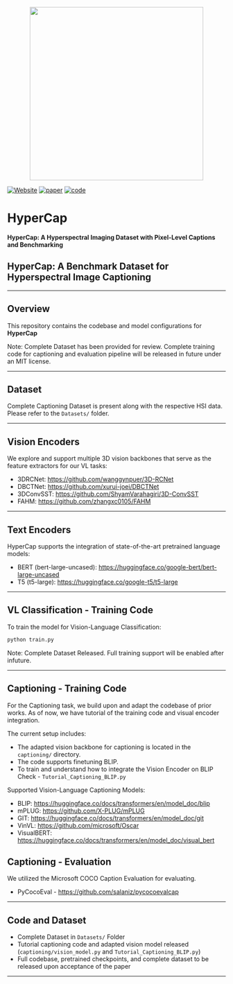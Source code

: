 <p align="center">
  <img src="https://github.com/user-attachments/assets/aaa3a758-7f94-4eb3-b532-bfcd2c359064" width="400"/>
</p>

[![Website](https://img.shields.io/badge/Project-Website-87CEEB)](http://hypercap.netlify.app)
[![paper](https://img.shields.io/badge/arXiv-Paper-b31b1b.svg)](https://arxiv.org/pdf/2505.12217)
[![code](https://img.shields.io/badge/Code-GitHub-181717?logo=github)](https://github.com/arya-domain/HyperCap)




# HyperCap

**HyperCap: A Hyperspectral Imaging Dataset with Pixel-Level Captions and Benchmarking**
## HyperCap: A Benchmark Dataset for Hyperspectral Image Captioning

---

## Overview

This repository contains the codebase and model configurations for **HyperCap**

Note: Complete Dataset has been provided for review. Complete training code for captioning and evaluation pipeline will be released in future under an MIT license.

---

## Dataset

Complete Captioning Dataset is present along with the respective HSI data. Please refer to the `Datasets/` folder.

---

## Vision Encoders

We explore and support multiple 3D vision backbones that serve as the feature extractors for our VL tasks:

- 3DRCNet: https://github.com/wanggynpuer/3D-RCNet
- DBCTNet: https://github.com/xurui-joei/DBCTNet
- 3DConvSST: https://github.com/ShyamVarahagiri/3D-ConvSST
- FAHM: https://github.com/zhangxc0105/FAHM

---

## Text Encoders

HyperCap supports the integration of state-of-the-art pretrained language models:

- BERT (bert-large-uncased): https://huggingface.co/google-bert/bert-large-uncased
- T5 (t5-large): https://huggingface.co/google-t5/t5-large

---

## VL Classification - Training Code

To train the model for Vision-Language Classification:

```bash
python train.py
```

Note: Complete Dataset Released. Full training support will be enabled after infuture.

---

## Captioning - Training Code

For the Captioning task, we build upon and adapt the codebase of prior works. As of now, we have tutorial of the training code and visual encoder integration.

The current setup includes:

- The adapted vision backbone for captioning is located in the `captioning/` directory.
- The code supports finetuning BLIP.
- To train and understand how to integrate the Vision Encoder on BLIP Check - `Tutorial_Captioning_BLIP.py`

Supported Vision-Language Captioning Models:

- BLIP: https://huggingface.co/docs/transformers/en/model_doc/blip
- mPLUG: https://github.com/X-PLUG/mPLUG
- GIT: https://huggingface.co/docs/transformers/en/model_doc/git
- VinVL: https://github.com/microsoft/Oscar
- VisualBERT: https://huggingface.co/docs/transformers/en/model_doc/visual_bert

## Captioning - Evaluation
We utilized the Microsoft COCO Caption Evaluation for evaluating.

- PyCocoEval - https://github.com/salaniz/pycocoevalcap

---

## Code and Dataset

- Complete Dataset in `Datasets/` Folder
- Tutorial captioning code and adapted vision model released (`captioning/vision_model.py` and `Tutorial_Captioning_BLIP.py`)
- Full codebase, pretrained checkpoints, and complete dataset to be released upon acceptance of the paper

---
